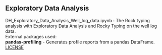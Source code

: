 ##  Exploratory Data Analysis  <br>
DH_Exploratory_Data_Analysis_Well_log_data.ipynb : The Rock typing analysis with Exploratory Data Analysis and Rocky Typing on the well log data.<br>
External packages used: <br>
**pandas-profiling** - Generates profile reports from a pandas DataFrame. <br>
[LICENSE](https://github.com/pandas-profiling/pandas-profiling/blob/master/LICENSE)
